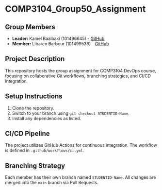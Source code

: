 # COMP3104_Group50_Assignment

## Group Members
- **Leader:** Kamel Baalbaki (101496645) - [GitHub](https://github.com/KamelBaalbaki)
- **Member:** Libareo Barbour (101499536) - [GitHub](https://github.com/Libareo13)

## Project Description 
This repository hosts the group assignment for COMP3104 DevOps course, focusing on 
collaborative Git workflows, branching strategies, and CI/CD integration.

## Setup Instructions 

1. Clone the repository. 
2. Switch to your branch using `git checkout STUDENTID-Name`. 
3. Install any dependencies as listed. 

## CI/CD Pipeline 
The project utilizes GitHub Actions for continuous integration. The workflow is defined 
in `.github/workflows/ci.yml`. 

## Branching Strategy 
Each member has their own branch named `STUDENTID-Name`. All changes are 
merged into the `main` branch via Pull Requests.